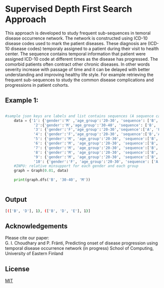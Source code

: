 # Supervised Depth First Search Approach
This approach is developed to study frequent sub-sequences in temoral disease occurrence network. The network is constructed using ICD-10 disease codes used to mark the patient diseases. These diagnosis are (ICD-10 disease codes) temporaly assigned to a patient during their visit to health center. The sequence contains temporal information that patient were assigned ICD-10 code at different times as the disease has progressed. The comorbid patients often contract other chronic diseases. In other words severity increase with passage of time and it can be delayed with better understanding and improving healthy life style. For example retrieving the frequent sub-sequences to study the common disease complications and progressions in patient cohorts.

## Example 1: 

```python

#sample json keys are labels and list contains sequences (A sequence can a be a set of temporal ICD-10 codes)
    data = {'1': {'gender':'M' ,'age_group':'20-30', 'sequence': ['B', 'D', 'E']},
             '2':{'gender':'M','age_group':'30-40', 'sequence': ['B', 'D', 'E']},
             '3': {'gender':'F','age_group':'20-30','sequence':['A', 'F']},
             '4': {'gender':'F','age_group':'20-30', 'sequence':['B','A', 'F']},
             '5': {'gender':'M', 'age_group':'20-30', 'sequence':['B', 'D', 'C']},
             '6': {'gender':'M', 'age_group':'20-30', 'sequence':['B', 'D', 'C']},
             '7': {'gender':'M', 'age_group':'20-30', 'sequence':['B', 'D', 'C']},
             '8': {'gender':'M', 'age_group':'20-30', 'sequence':['B', 'D', 'C']},
             '9': {'gender':'M', 'age_group':'20-30', 'sequence':['B', 'D', 'C']},
             '10': {'gender':'F', 'age_group':'20-30', 'sequence': ['A', 'F','G']}}
    #INPU: relative minsupport for each gender and each group
    graph = Graph(0.01, data)
    
    print(graph.dfs('B', '30-40', 'M'))
	
```
## Output
```bash
[(['B', 'D'], 1), (['B', 'D', 'E'], 1)]

```



## Acknowledgements
Please cite our paper:<br>
G. I. Choudhary and P. Fränti, Predicting onset of disease progression using temporal disease occurrence network (in progress)
School of Computing, University of Eastern Finland


## License
[MIT](https://choosealicense.com/licenses/mit/)
